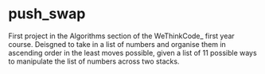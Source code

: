 # push_swap
First project in the Algorithms section of the WeThinkCode_ first year course. Deisgned to take in a list of numbers and 
organise them in ascending order in the least moves possible, given a list of 11 possible ways to manipulate the list of 
numbers across two stacks.
